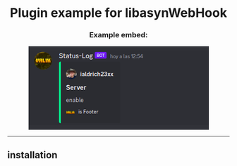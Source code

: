 <h1 align="center">Plugin example for libasynWebHook</h1>
<h3 align="center"> Example embed:</h3>

<p align="center">
    <picture>
        <img align="center" src="embed-example.png" alt="example">
    </picture>
</p>

---
## installation